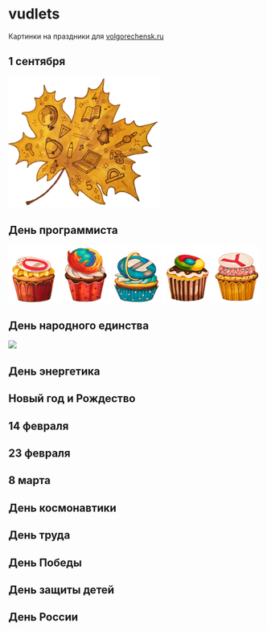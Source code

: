 # vudlets
Картинки на праздники для [volgorechensk.ru](http://volgorechensk.ru)

## 1 сентября
<img src="images/1_sep.png" />

## День программиста
<img src="images/13_sep_prog_day.png" />

## День народного единства
<img src="images/13_nov.png" />

## День энергетика

## Новый год и Рождество

## 14 февраля

## 23 февраля

## 8 марта

## День космонавтики

## День труда

## День Победы

## День защиты детей

## День России
